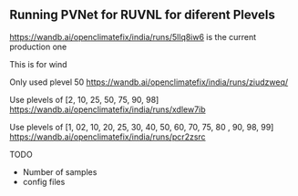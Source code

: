 ## Running PVNet for RUVNL for diferent Plevels

https://wandb.ai/openclimatefix/india/runs/5llq8iw6 is the current production one

This is for wind

Only used plevel 50
https://wandb.ai/openclimatefix/india/runs/ziudzweq/

Use plevels of [2, 10, 25, 50, 75, 90, 98]
https://wandb.ai/openclimatefix/india/runs/xdlew7ib

Use plevels of [1, 02, 10, 20, 25, 30, 40, 50, 60, 70, 75, 80
, 90, 98, 99]
https://wandb.ai/openclimatefix/india/runs/pcr2zsrc

TODO
- Number of samples
- config files